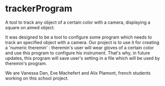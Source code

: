# trackerProgram
A tool to track any object of a certain color with a camera, displaying a square on aimed object.

It was designed to be a tool to configure some program which needs to track an specified object with a camera.
Our project is to use it for creating a 'numeric theremin' : theremin's user will wear gloves
of a certain color and use this program to configure his instrument. 
That's why, in future updates, this program will save user's setting in a file which will be used
by theremin's program.

We are Vanessa Dan, Eve Machefert and Alix Plamont, french students working on this school project.
